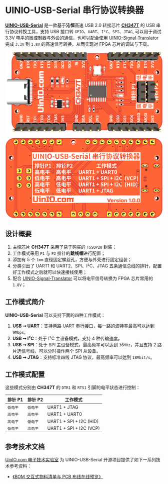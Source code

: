 # UINIO-USB-Serial 串行协议转换器

[**UINIO-USB-Serial**](https://gitee.com/uinika/UINIO-USB-Serial) 是一款基于**沁恒**高速 USB 2.0 转接芯片 [**CH347T**](https://www.wch.cn/products/CH347.html) 的 USB 串行协议转换工具，支持 USB 接口转 `GPIO`、`UART`、`I²C`、`SPI`、`JTAG`, 可以用于调试 3.3V 电平的微控制器与外设的通信，也可以配合使用 [UINIO-Signal-Translator](https://github.com/uinika/UINIO-Signal-Translator) 完成 `3.3V` 到 `1.8V` 的高速信号转换，从而实现对 FPGA 芯片的调试与下载。

![](./Images/PCB-3D-1.png)

![](./Images/PCB-3D-2.png)

## 设计概要

1. 主控芯片 **CH347T** 采用了易于购买的 `TSSOP20` 封装；
2. 工作模式采用 `P1` 与 `P2` 排针的**跳线帽**进行配置；
3. 添加有 5 个 `1mm` 直径固定螺丝孔，方便与外壳进行固定组装；
4. 分类引出了 UART1 和 UART2、SPI、I²C、JTAG 五条通信总线的排针，配置好工作模式之后就可以快速接线使用；
5. 配合 [UINIO-Signal-Translator](https://gitee.com/uinika/UINIO-Signal-Translator) 可以将电平信号转换为 FPGA 芯片常用的 `1.8V`；

## 工作模式简介

**UINIO-USB-Serial** 可以支持下面的四种工作模式：

1. **USB ➞ UART**：支持两路 UART 串行接口，每一路的波特率最高可以达到 `9Mbps`。
2. **USB ➞ I²C**：处于 I²C 主设备模式，支持 4 种传输速度。
3. **USB ➞ SPI**：处于 SPI 主设备模式，最高频率可以达到 `36MHz`，并且支持 2 路片选信号线，可以分时操作两个 SPI 从设备。
4. **USB ➞ JTAG**：支持标准四线 JTAG 协议，最高频率可以达到 `18Mbit/s`。

## 工作模式配置

这些模式分别由 **CH347T** 的 `DTR1` 和 `RTS1` 引脚的电平状态进行控制：

| 排针 P1  | 排针 P2  | 工作模式                |
| -------- | -------- | ----------------------- |
| `低电平` | `低电平` | UART1 + JTAG            |
| `高电平` | `高电平` | UART1 + UART0           |
| `高电平` | `低电平` | UART1 + SPI + I2C (HID) |
| `低电平` | `高电平` | UART1 + SPI + I2C (VCP) |

## 参考技术文档

[UinIO.com 电子技术实验室](http://uinio.com/) 为 UINIO-USB-Serial 开源项目提供了如下一系列技术参考资料：

- [《BOM 交互式物料清单与 PCB 布线在线预览》](http://uinio.com/archives/BOM/UINIO-USB-Serial.html)
